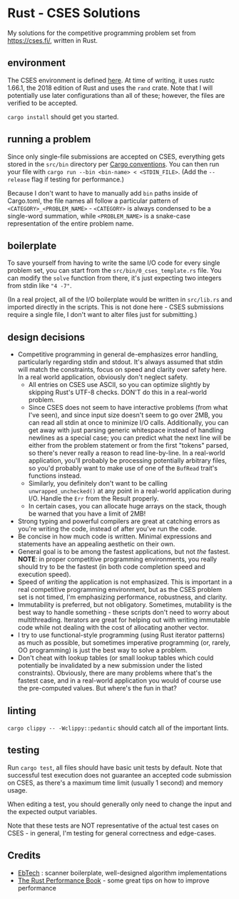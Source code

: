 # Rust - CSES Solutions

My solutions for the competitive programming problem set from https://cses.fi/, written in Rust.

## environment

The CSES environment is defined [here](https://cses.fi/howto/). At time of writing, it uses rustc 1.66.1, the 2018 edition of Rust and uses the `rand` crate. Note that I will potentially use later configurations than all of these; however, the files are verified to be accepted.

`cargo install` should get you started.

## running a problem

Since only single-file submissions are accepted on CSES, everything gets stored in the `src/bin` directory per [Cargo conventions](https://doc.rust-lang.org/cargo/reference/cargo-targets.html?highlight=src%2Fbin#binaries). You can then run your file with `cargo run --bin <bin-name> < <STDIN_FILE>`. (Add the `--release` flag if testing for performance.)

Because I don't want to have to manually add `bin` paths inside of Cargo.toml, the file names all follow a particular pattern of `<CATEGORY>_<PROBLEM_NAME>` - `<CATEGORY>` is always condensed to be a single-word summation, while `<PROBLEM_NAME>` is a snake-case representation of the entire problem name.

## boilerplate

To save yourself from having to write the same I/O code for every single problem set, you can start from the `src/bin/0_cses_template.rs` file. You can modify the `solve` function from there, it's just expecting two integers from stdin like `"4 -7"`.

(In a real project, all of the I/O boilerplate would be written in `src/lib.rs` and imported directly in the scripts. This is not done here - CSES submissions require a single file, I don't want to alter files just for submitting.)

## design decisions

- Competitive programming in general de-emphasizes error handling, particularly regarding stdin and stdout. It's always assumed that stdin will match the constraints, focus on speed and clarity over safety here. In a real world application, obviously don't neglect safety.
  - All entries on CSES use ASCII, so you can optimize slightly by skipping Rust's UTF-8 checks. DON'T do this in a real-world problem.
  - Since CSES does not seem to have interactive problems (from what I've seen), and since input size doesn't seem to go over 2MB, you can read all stdin at once to minimize I/O calls. Additionally, you can get away with just parsing generic whitespace instead of handling newlines as a special case; you can predict what the next line will be either from the problem statement or from the first "tokens" parsed, so there's never really a reason to read line-by-line. In a real-world application, you'll probably be processing potentially arbitrary files, so you'd probably want to make use of one of the `BufRead` trait's functions instead.
  - Similarly, you definitely don't want to be calling `unwrapped_unchecked()` at any point in a real-world application during I/O. Handle the `Err` from the Result properly.
  - In certain cases, you can allocate huge arrays on the stack, though be warned that you have a limit of 2MB!
- Strong typing and powerful compilers are great at catching errors as you're writing the code, instead of after you've run the code.
- Be concise in how much code is written. Minimal expressions and statements have an appealing aesthetic on their own.
- General goal is to be among the fastest applications, but not _the_ fastest. **NOTE**: in proper competitive programming environments, you really should try to be the fastest (in both code completion speed and execution speed).
- Speed of _writing_ the application is not emphasized. This is important in a real competitive programming environment, but as the CSES problem set is not timed, I'm emphasizing performance, robustness, and clarity.
- Immutability is preferred, but not obligatory. Sometimes, mutability is the best way to handle something - these scripts don't need to worry about multithreading. Iterators are great for helping out with writing immutable code while not dealing with the cost of allocating another vector.
- I try to use functional-style programming (using Rust iterator patterns) as much as possible, but sometimes imperative programming (or, rarely, OO programming) is just the best way to solve a problem.
- Don't cheat with lookup tables (or small lookup tables which could potentially be invalidated by a new submission under the listed constraints). Obviously, there are many problems where that's the fastest case, and in a real-world application you would of course use the pre-computed values. But where's the fun in that?

## linting

`cargo clippy -- -Wclippy::pedantic` should catch all of the important lints.

## testing

Run `cargo test`, all files should have basic unit tests by default. Note that successful test execution does not guarantee an accepted code submission on CSES, as there's a maximum time limit (usually 1 second) and memory usage.

When editing a test, you should generally only need to change the input and the expected output variables.

Note that these tests are NOT representative of the actual test cases on CSES - in general, I'm testing for general correctness and edge-cases.

## Credits

- [EbTech](https://github.com/EbTech/rust-algorithms/commit/6198cf16f667859ca60babb4b2264b9b9d039ade) : scanner boilerplate, well-designed algorithm implementations
- [The Rust Performance Book](https://nnethercote.github.io/perf-book/introduction.html) - some great tips on how to improve performance
